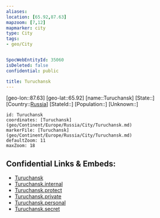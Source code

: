 ```yaml
---
aliases: 
location: [65.92,87.63]
mapzoom: [7,12] 
mapmarker: city 
type: City
tags:
- geo/City


SpocWebEntityId: 35060
isDeleted: false
confidential: public

title: Turuchansk
---
```

[geo-lon::87.63]
[geo-lat::65.92]
[name::Turuchansk]
[State::]
[Country::[Russia](geo/Continent/Europe/Russia.md)]
[StateId::]
[Population::]
[Unknown::]


```leaflet
id: Turuchansk
coordinates: [Turuchansk](geo/Continent/Europe/Russia/City/Turuchansk.md)
markerFile: [Turuchansk](geo/Continent/Europe/Russia/City/Turuchansk.md)
defaultZoom: 11 
maxZoom: 18
```


## Confidential Links & Embeds: 
- [Turuchansk](../../../../../../_public/geo/Continent/Europe/Russia/City/Turuchansk.md) 
- [Turuchansk.internal](../../../../../../_internal/geo/Continent/Europe/Russia/City/Turuchansk.internal.md) 
- [Turuchansk.protect](../../../../../../_protect/geo/Continent/Europe/Russia/City/Turuchansk.protect.md) 
- [Turuchansk.private](../../../../../../_private/geo/Continent/Europe/Russia/City/Turuchansk.private.md) 
- [Turuchansk.personal](../../../../../../_personal/geo/Continent/Europe/Russia/City/Turuchansk.personal.md) 
- [Turuchansk.secret](../../../../../../_secret/geo/Continent/Europe/Russia/City/Turuchansk.secret.md) 
